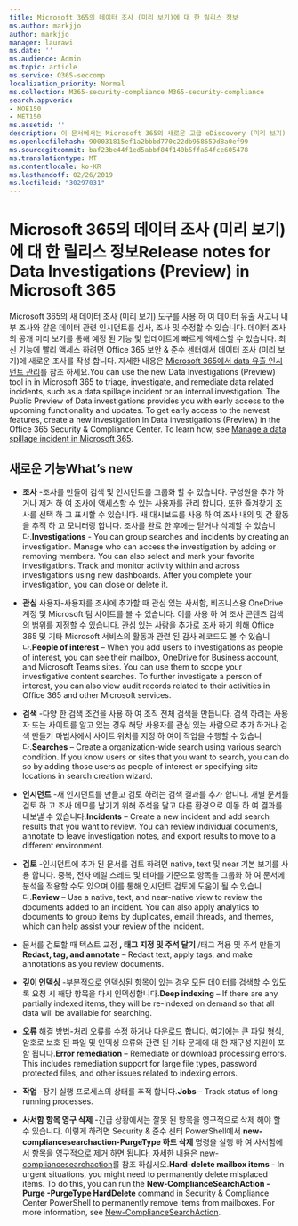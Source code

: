 ```yaml
---
title: Microsoft 365의 데이터 조사 (미리 보기)에 대 한 릴리스 정보
ms.author: markjjo
author: markjjo
manager: laurawi
ms.date: ''
ms.audience: Admin
ms.topic: article
ms.service: O365-seccomp
localization_priority: Normal
ms.collection: M365-security-compliance M365-security-compliance
search.appverid:
- MOE150
- MET150
ms.assetid: ''
description: 이 문서에서는 Microsoft 365의 새로운 고급 eDiscovery (미리 보기) 버전에 대해 설명 합니다.
ms.openlocfilehash: 900031815ef1a2bbbd770c22db958659d8a0ef99
ms.sourcegitcommit: baf23be44f1ed5abbf84f140b5ffa64fce605478
ms.translationtype: MT
ms.contentlocale: ko-KR
ms.lasthandoff: 02/26/2019
ms.locfileid: "30297031"
---
```

# <a name="release-notes-for-data-investigations-preview-in-microsoft-365"></a><span data-ttu-id="0921c-103">Microsoft 365의 데이터 조사 (미리 보기)에 대 한 릴리스 정보</span><span class="sxs-lookup"><span data-stu-id="0921c-103">Release notes for Data Investigations (Preview) in Microsoft 365</span></span>

<span data-ttu-id="0921c-p101">Microsoft 365의 새 데이터 조사 (미리 보기) 도구를 사용 하 여 데이터 유출 사고나 내부 조사와 같은 데이터 관련 인시던트를 심사, 조사 및 수정할 수 있습니다. 데이터 조사의 공개 미리 보기를 통해 예정 된 기능 및 업데이트에 빠르게 액세스할 수 있습니다. 최신 기능에 빨리 액세스 하려면 Office 365 보안 & 준수 센터에서 데이터 조사 (미리 보기)에 새로운 조사를 작성 합니다. 자세한 내용은 [Microsoft 365에서 data 유출 인시던트 관리](manage-data-spillage-incidents.md)를 참조 하세요.</span><span class="sxs-lookup"><span data-stu-id="0921c-p101">You can use the new Data Investigations (Preview) tool in in Microsoft 365 to triage, investigate, and remediate data related incidents, such as a data spillage incident or an internal investigation. The Public Preview of Data investigations provides you with early access to the upcoming functionality and updates. To get early access to the newest features, create a new investigation in Data investigations (Preview) in the Office 365 Security & Compliance Center. To learn how, see [Manage a data spillage incident in Microsoft 365](manage-data-spillage-incidents.md).</span></span>

## <a name="whats-new"></a><span data-ttu-id="0921c-108">새로운 기능</span><span class="sxs-lookup"><span data-stu-id="0921c-108">What’s new</span></span> 

- <span data-ttu-id="0921c-p102">**조사** -조사를 만들어 검색 및 인시던트를 그룹화 할 수 있습니다. 구성원을 추가 하거나 제거 하 여 조사에 액세스할 수 있는 사용자를 관리 합니다.  또한 즐겨찾기 조사를 선택 하 고 표시할 수 있습니다. 새 대시보드를 사용 하 여 조사 내의 및 간 활동을 추적 하 고 모니터링 합니다. 조사를 완료 한 후에는 닫거나 삭제할 수 있습니다.</span><span class="sxs-lookup"><span data-stu-id="0921c-p102">**Investigations** - You can group searches and incidents by creating an investigation. Manage who can access the investigation by adding or removing members.  You can also select and mark your favorite investigations. Track and monitor activity within and across investigations using new dashboards. After you complete your investigation, you can close or delete it.</span></span>

- <span data-ttu-id="0921c-p103">**관심** 사용자-사용자를 조사에 추가할 때 관심 있는 사서함, 비즈니스용 OneDrive 계정 및 Microsoft 팀 사이트를 볼 수 있습니다. 이를 사용 하 여 조사 콘텐츠 검색의 범위를 지정할 수 있습니다. 관심 있는 사람을 추가로 조사 하기 위해 Office 365 및 기타 Microsoft 서비스의 활동과 관련 된 감사 레코드도 볼 수 있습니다.</span><span class="sxs-lookup"><span data-stu-id="0921c-p103">**People of interest** – When you add users to investigations as people of interest, you can see their mailbox, OneDrive for Business account, and Microsoft Teams sites. You can use them to scope your investigative content searches. To further investigate a person of interest, you can also view audit records related to their activities in Office 365 and other Microsoft services.</span></span>

- <span data-ttu-id="0921c-p104">**검색** -다양 한 검색 조건을 사용 하 여 조직 전체 검색을 만듭니다. 검색 하려는 사용자 또는 사이트를 알고 있는 경우 해당 사용자를 관심 있는 사람으로 추가 하거나 검색 만들기 마법사에서 사이트 위치를 지정 하 여이 작업을 수행할 수 있습니다.</span><span class="sxs-lookup"><span data-stu-id="0921c-p104">**Searches** – Create a organization-wide search using various search condition. If you know users or sites that you want to search, you can do so by adding those users as people of interest or specifying site locations in search creation wizard.</span></span> 

- <span data-ttu-id="0921c-p105">**인시던트** -새 인시던트를 만들고 검토 하려는 검색 결과를 추가 합니다. 개별 문서를 검토 하 고 조사 메모를 남기기 위해 주석을 달고 다른 환경으로 이동 하 여 결과를 내보낼 수 있습니다.</span><span class="sxs-lookup"><span data-stu-id="0921c-p105">**Incidents** – Create a new incident and add search results that you want to review. You can review individual documents, annotate to leave investigation notes, and export results to move to a different environment.</span></span> 

- <span data-ttu-id="0921c-p106">**검토** -인시던트에 추가 된 문서를 검토 하려면 native, text 및 near 기본 보기를 사용 합니다. 중복, 전자 메일 스레드 및 테마를 기준으로 항목을 그룹화 하 여 문서에 분석을 적용할 수도 있으며,이를 통해 인시던트 검토에 도움이 될 수 있습니다.</span><span class="sxs-lookup"><span data-stu-id="0921c-p106">**Review** – Use a native, text, and near-native view to review the documents added to an incident. You can also apply analytics to documents to group items by duplicates, email threads, and themes, which can help assist your review of the incident.</span></span> 

- <span data-ttu-id="0921c-123">문서를 검토할 때 텍스트 교정 **, 태그 지정 및 주석 달기** /태그 적용 및 주석 만들기</span><span class="sxs-lookup"><span data-stu-id="0921c-123">**Redact, tag, and annotate** – Redact text, apply tags, and make annotations as you review documents.</span></span>
  
- <span data-ttu-id="0921c-124">**깊이 인덱싱** -부분적으로 인덱싱된 항목이 있는 경우 모든 데이터를 검색할 수 있도록 요청 시 해당 항목을 다시 인덱싱합니다.</span><span class="sxs-lookup"><span data-stu-id="0921c-124">**Deep indexing** – If there are any partially indexed items, they will be re-indexed on demand so that all data will be available for searching.</span></span>

- <span data-ttu-id="0921c-p107">**오류** 해결 방법-처리 오류를 수정 하거나 다운로드 합니다. 여기에는 큰 파일 형식, 암호로 보호 된 파일 및 인덱싱 오류와 관련 된 기타 문제에 대 한 재구성 지원이 포함 됩니다.</span><span class="sxs-lookup"><span data-stu-id="0921c-p107">**Error remediation** – Remediate or download processing errors. This includes remediation support for large file types, password protected files, and other issues related to indexing errors.</span></span> 

- <span data-ttu-id="0921c-127">**작업** -장기 실행 프로세스의 상태를 추적 합니다.</span><span class="sxs-lookup"><span data-stu-id="0921c-127">**Jobs** – Track status of long-running processes.</span></span>

- <span data-ttu-id="0921c-p108">**사서함 항목 영구 삭제** -긴급 상황에서는 잘못 된 항목을 영구적으로 삭제 해야 할 수 있습니다. 이렇게 하려면 Security & 준수 센터 PowerShell에서 **new-compliancesearchaction-PurgeType 하드 삭제** 명령을 실행 하 여 사서함에서 항목을 영구적으로 제거 하면 됩니다. 자세한 내용은 [new-compliancesearchaction](https://docs.microsoft.com/powershell/module/exchange/policy-and-compliance-content-search/new-compliancesearchaction)를 참조 하십시오.</span><span class="sxs-lookup"><span data-stu-id="0921c-p108">**Hard-delete mailbox items** - In urgent situations, you might need to permanently delete misplaced items. To do this, you can run the **New-ComplianceSearchAction -Purge -PurgeType HardDelete** command in Security & Compliance Center PowerShell to permanently remove items from mailboxes. For more information, see [New-ComplianceSearchAction](https://docs.microsoft.com/powershell/module/exchange/policy-and-compliance-content-search/new-compliancesearchaction).</span></span>
